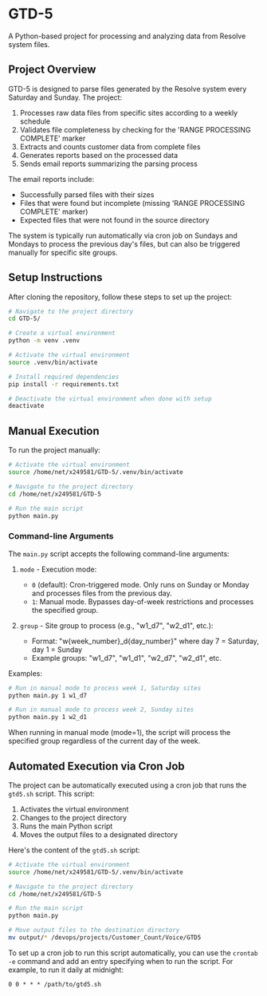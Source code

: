 # GTD-5

A Python-based project for processing and analyzing data from Resolve system files.

## Project Overview

GTD-5 is designed to parse files generated by the Resolve system every Saturday and Sunday. The project:

1. Processes raw data files from specific sites according to a weekly schedule
2. Validates file completeness by checking for the 'RANGE PROCESSING COMPLETE' marker
3. Extracts and counts customer data from complete files
4. Generates reports based on the processed data
5. Sends email reports summarizing the parsing process

The email reports include:

- Successfully parsed files with their sizes
- Files that were found but incomplete (missing 'RANGE PROCESSING COMPLETE' marker)
- Expected files that were not found in the source directory

The system is typically run automatically via cron job on Sundays and Mondays to process the previous day's files, but can also be triggered manually for specific site groups.

## Setup Instructions

After cloning the repository, follow these steps to set up the project:

```bash
# Navigate to the project directory
cd GTD-5/

# Create a virtual environment
python -m venv .venv

# Activate the virtual environment
source .venv/bin/activate

# Install required dependencies
pip install -r requirements.txt

# Deactivate the virtual environment when done with setup
deactivate
```

## Manual Execution

To run the project manually:

```bash
# Activate the virtual environment
source /home/net/x249581/GTD-5/.venv/bin/activate

# Navigate to the project directory
cd /home/net/x249581/GTD-5

# Run the main script
python main.py
```

### Command-line Arguments

The `main.py` script accepts the following command-line arguments:

1. `mode` - Execution mode:

   - `0` (default): Cron-triggered mode. Only runs on Sunday or Monday and processes files from the previous day.
   - `1`: Manual mode. Bypasses day-of-week restrictions and processes the specified group.

2. `group` - Site group to process (e.g., "w1_d7", "w2_d1", etc.):
   - Format: "w{week_number}\_d{day_number}" where day 7 = Saturday, day 1 = Sunday
   - Example groups: "w1_d7", "w1_d1", "w2_d7", "w2_d1", etc.

Examples:

```bash
# Run in manual mode to process week 1, Saturday sites
python main.py 1 w1_d7

# Run in manual mode to process week 2, Sunday sites
python main.py 1 w2_d1
```

When running in manual mode (mode=1), the script will process the specified group regardless of the current day of the week.

## Automated Execution via Cron Job

The project can be automatically executed using a cron job that runs the `gtd5.sh` script. This script:

1. Activates the virtual environment
2. Changes to the project directory
3. Runs the main Python script
4. Moves the output files to a designated directory

Here's the content of the `gtd5.sh` script:

```bash
# Activate the virtual environment
source /home/net/x249581/GTD-5/.venv/bin/activate

# Navigate to the project directory
cd /home/net/x249581/GTD-5

# Run the main script
python main.py

# Move output files to the destination directory
mv output/* /devops/projects/Customer_Count/Voice/GTD5
```

To set up a cron job to run this script automatically, you can use the `crontab -e` command and add an entry specifying when to run the script. For example, to run it daily at midnight:

```
0 0 * * * /path/to/gtd5.sh
```
